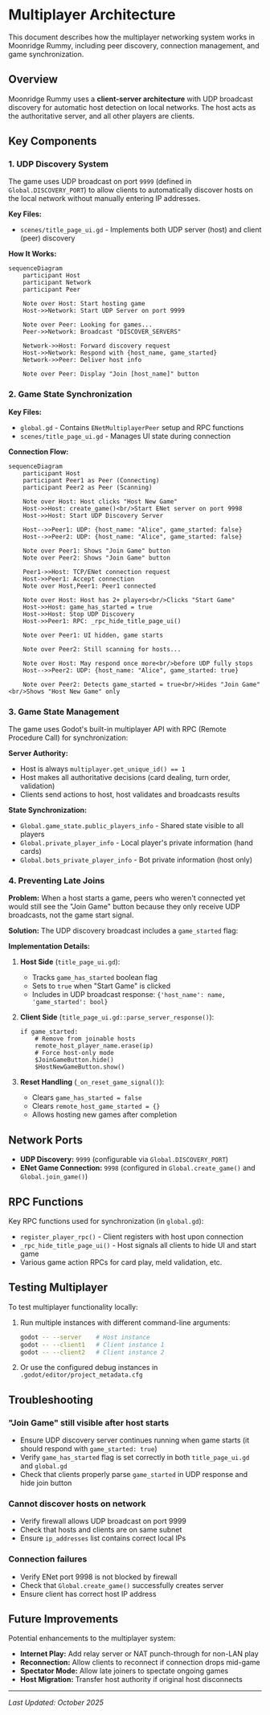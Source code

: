 # Multiplayer Architecture

This document describes how the multiplayer networking system works in Moonridge Rummy, including peer discovery, connection management, and game synchronization.

## Overview

Moonridge Rummy uses a **client-server architecture** with UDP broadcast discovery for automatic host detection on local networks. The host acts as the authoritative server, and all other players are clients.

## Key Components

### 1. UDP Discovery System

The game uses UDP broadcast on port `9999` (defined in `Global.DISCOVERY_PORT`) to allow clients to automatically discover hosts on the local network without manually entering IP addresses.

**Key Files:**
- `scenes/title_page_ui.gd` - Implements both UDP server (host) and client (peer) discovery

**How It Works:**

```mermaid
sequenceDiagram
    participant Host
    participant Network
    participant Peer
    
    Note over Host: Start hosting game
    Host->>Network: Start UDP Server on port 9999
    
    Note over Peer: Looking for games...
    Peer->>Network: Broadcast "DISCOVER_SERVERS"
    
    Network->>Host: Forward discovery request
    Host->>Network: Respond with {host_name, game_started}
    Network->>Peer: Deliver host info
    
    Note over Peer: Display "Join [host_name]" button
```

### 2. Game State Synchronization

**Key Files:**
- `global.gd` - Contains `ENetMultiplayerPeer` setup and RPC functions
- `scenes/title_page_ui.gd` - Manages UI state during connection

**Connection Flow:**

```mermaid
sequenceDiagram
    participant Host
    participant Peer1 as Peer (Connecting)
    participant Peer2 as Peer (Scanning)
    
    Note over Host: Host clicks "Host New Game"
    Host->>Host: create_game()<br/>Start ENet server on port 9998
    Host->>Host: Start UDP Discovery Server
    
    Host-->>Peer1: UDP: {host_name: "Alice", game_started: false}
    Host-->>Peer2: UDP: {host_name: "Alice", game_started: false}
    
    Note over Peer1: Shows "Join Game" button
    Note over Peer2: Shows "Join Game" button
    
    Peer1->>Host: TCP/ENet connection request
    Host->>Peer1: Accept connection
    Note over Host,Peer1: Peer1 connected
    
    Note over Host: Host has 2+ players<br/>Clicks "Start Game"
    Host->>Host: game_has_started = true
    Host->>Host: Stop UDP Discovery
    Host->>Peer1: RPC: _rpc_hide_title_page_ui()
    
    Note over Peer1: UI hidden, game starts
    
    Note over Peer2: Still scanning for hosts...
    
    Note over Host: May respond once more<br/>before UDP fully stops
    Host-->>Peer2: UDP: {host_name: "Alice", game_started: true}
    
    Note over Peer2: Detects game_started = true<br/>Hides "Join Game"<br/>Shows "Host New Game" only
```

### 3. Game State Management

The game uses Godot's built-in multiplayer API with RPC (Remote Procedure Call) for synchronization:

**Server Authority:**
- Host is always `multiplayer.get_unique_id() == 1`
- Host makes all authoritative decisions (card dealing, turn order, validation)
- Clients send actions to host, host validates and broadcasts results

**State Synchronization:**
- `Global.game_state.public_players_info` - Shared state visible to all players
- `Global.private_player_info` - Local player's private information (hand cards)
- `Global.bots_private_player_info` - Bot private information (host only)

### 4. Preventing Late Joins

**Problem:** When a host starts a game, peers who weren't connected yet would still see the "Join Game" button because they only receive UDP broadcasts, not the game start signal.

**Solution:** The UDP discovery broadcast includes a `game_started` flag:

**Implementation Details:**

1. **Host Side** (`title_page_ui.gd`):
   - Tracks `game_has_started` boolean flag
   - Sets to `true` when "Start Game" is clicked
   - Includes in UDP broadcast response: `{'host_name': name, 'game_started': bool}`

2. **Client Side** (`title_page_ui.gd::parse_server_response()`):
   ```gdscript
   if game_started:
       # Remove from joinable hosts
       remote_host_player_name.erase(ip)
       # Force host-only mode
       $JoinGameButton.hide()
       $HostNewGameButton.show()
   ```

3. **Reset Handling** (`_on_reset_game_signal()`):
   - Clears `game_has_started = false`
   - Clears `remote_host_game_started = {}`
   - Allows hosting new games after completion

## Network Ports

- **UDP Discovery:** `9999` (configurable via `Global.DISCOVERY_PORT`)
- **ENet Game Connection:** `9998` (configured in `Global.create_game()` and `Global.join_game()`)

## RPC Functions

Key RPC functions used for synchronization (in `global.gd`):

- `register_player_rpc()` - Client registers with host upon connection
- `_rpc_hide_title_page_ui()` - Host signals all clients to hide UI and start game
- Various game action RPCs for card play, meld validation, etc.

## Testing Multiplayer

To test multiplayer functionality locally:

1. Run multiple instances with different command-line arguments:
   ```bash
   godot -- --server    # Host instance
   godot -- --client1   # Client instance 1
   godot -- --client2   # Client instance 2
   ```

2. Or use the configured debug instances in `.godot/editor/project_metadata.cfg`

## Troubleshooting

### "Join Game" still visible after host starts
- Ensure UDP discovery server continues running when game starts (it should respond with `game_started: true`)
- Verify `game_has_started` flag is set correctly in both `title_page_ui.gd` and `global.gd`
- Check that clients properly parse `game_started` in UDP response and hide join button

### Cannot discover hosts on network
- Verify firewall allows UDP broadcast on port 9999
- Check that hosts and clients are on same subnet
- Ensure `ip_addresses` list contains correct local IPs

### Connection failures
- Verify ENet port 9998 is not blocked by firewall
- Check that `Global.create_game()` successfully creates server
- Ensure client has correct host IP address

## Future Improvements

Potential enhancements to the multiplayer system:

- **Internet Play:** Add relay server or NAT punch-through for non-LAN play
- **Reconnection:** Allow clients to reconnect if connection drops mid-game
- **Spectator Mode:** Allow late joiners to spectate ongoing games
- **Host Migration:** Transfer host authority if original host disconnects

---

*Last Updated: October 2025*
